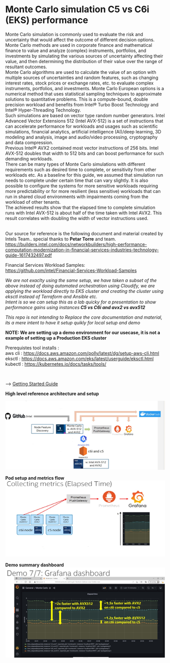 # Monte Carlo simulation C5 vs C6i (EKS) performance 

Monte Carlo simulation is commonly used to evaluate the risk and uncertainty that would affect the outcome of different decision
options. Monte Carlo methods are used in corporate finance and mathematical finance to value and analyze (complex) instruments,
portfolios, and investments by simulating the various sources of uncertainty affecting their value, and then determining the
distribution of their value over the range of resultant outcomes. <br/>
Monte Carlo algorithms are used to calculate the value of an option with multiple sources of uncertainties and random features,
such as changing interest rates, stock prices or exchange rates, etc. to evaluate complex instruments, portfolios, and investments.
Monte Carlo European options is a numerical method that uses statistical sampling techniques to approximate solutions to
quantitative problems. This is a compute-bound, double precision workload and benefits from Intel® Turbo Boost Technology and
Intel® Hyper-Threading Technology.<br/>
Such simulations are based on vector type random number generators. Intel Advanced Vector Extensions 512 (Intel AVX-512) is a
set of instructions that can accelerate performance for workloads and usages such as scientific simulations, financial analytics,
artificial intelligence (AI)/deep learning, 3D modeling and analysis, image and audio/video processing, cryptography and data
compression.<br/>
Previous Intel® AVX2 contained most vector instructions of 256 bits. Intel AVX-512 doubles that width to 512 bits and can boost
performance for such demanding workloads.<br/>
There can be many types of Monte Carlo simulations with different requirements such as desired time to complete, or sensitivity
from other workloads etc. As a baseline for this guide, we assumed that simulation run needs to complete under certain time that
can vary slightly. It is also possible to configure the systems for more sensitive workloads requiring more predictability or for more
resilient (less sensitive) workloads that can run in shared cloud environments with impairments coming from the workload of other
tenants.<br/>
The achieved results show that the elapsed time to complete simulation runs with Intel AVX-512 is about half of the time taken with
Intel AVX2. This result correlates with doubling the width of vector instructions used.<br/> <br/>

Our source for reference is the following document and material created by Intels Team.. special thanks to <b>Petar Torre</b> and team. <br />
https://builders.intel.com/docs/networkbuilders/high-performance-computation-modernization-in-financial-services-industries-technology-guide-1617432497.pdf <br />

Financial Services Workload Samples: <br /> 
https://github.com/intel/Financial-Services-Workload-Samples

<i>We are not exaclty using the same setup, we have taken a subset of the above instead of doing automated orchestration using Cloudify, we are applying the workload directly to EKS cluster and creating the cluster using eksctl instead of Terraform and Ansible etc. <br />
Intent is so we can setup this as a lab quicky for a presentation to show performance gains using instances<b> C5 vs C6i and avx2 vs avx512 </b> <br />

This repo is not intending to Replace the core documentation and material, its a mere intent to have it setup quikly for local setup and demo</i>
<br />

<b>NOTE: We are setting up a demo environment for our usecase, it is not a example of setting up a Production EKS cluster </b>

Prerequistes tool installs : <br />
aws cli : https://docs.aws.amazon.com/polly/latest/dg/setup-aws-cli.html  <br />
eksctl : https://docs.aws.amazon.com/eks/latest/userguide/eksctl.html <br />
kubectl : https://kubernetes.io/docs/tasks/tools/ <br />


  <br />
  
--> [Getting Started Guide](https://github.com/satwants/EKS_C5_vs_C6i/blob/main/setup.md)
  <br />
  
 <b>High level reference architecture and setup </b><br />

<img src="/images/subset_C5_C6i_avx2_avx215_setup.jpg" alt="High level reference" title="High level reference"> <br />

<b>Pod setup and metrics flow </b><br />
<img src="/images/pod_setup_metrics_collection.jpg" alt="Pod setup and metrics flow" title="Pod setup and metrics flow"> <br />

<b>Demo summary dashboard </b> <br />
<img src="/images/demo_summry_dashboard.jpg" alt="Pod setup and metrics flow" title="Pod setup and metrics flow"> <br />
